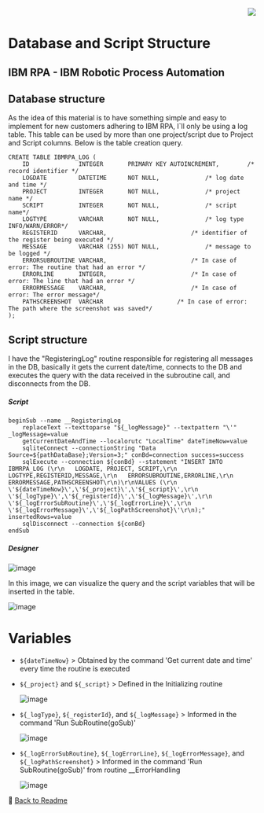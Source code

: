 <p align="right">
   <img src="http://img.shields.io/static/v1?label=STATUS&message=EM%20DESENVOLVIMENTO&color=RED&style=for-the-badge"/>
 <!--  <img src="http://img.shields.io/static/v1?label=STATUS&message=CONCLUIDO&color=GREEN&style=for-the-badge"/>-->
</p>

# Database and Script Structure

	
<h2>IBM RPA - IBM Robotic Process Automation</h2> 

## Database structure 

As the idea of this material is to have something simple and easy to implement for new customers adhering to IBM RPA, I`ll only be using a log table. This table can be used by more than one project/script due to Project and Script columns.
Below is the table creation query.

```
CREATE TABLE IBMRPA_LOG (
    ID              INTEGER       PRIMARY KEY AUTOINCREMENT,		/* record identifier */
    LOGDATE         DATETIME      NOT NULL,				/* log date and time */
    PROJECT         INTEGER       NOT NULL,				/* project name */
    SCRIPT          INTEGER       NOT NULL,				/* script name*/
    LOGTYPE         VARCHAR       NOT NULL,				/* log type INFO/WARN/ERROR*/
    REGISTERID      VARCHAR,						/* identifier of the register being executed */
    MESSAGE         VARCHAR (255) NOT NULL,				/* message to be logged */
    ERRORSUBROUTINE VARCHAR,						/* In case of error: The routine that had an error */
    ERRORLINE       INTEGER,						/* In case of error: The line that had an error */
    ERRORMESSAGE    VARCHAR,						/* In case of error: The error message*/
    PATHSCREENSHOT  VARCHAR						/* In case of error: The path where the screenshot was saved*/
);
```

## Script structure

I have the "RegisteringLog" routine responsible for registering all messages in the DB, basically it gets the current date/time, connects to the DB and executes the query with the data received in the subroutine call, and disconnects from the DB.

<h5>Script</h5>

```
beginSub --name __RegisteringLog
	replaceText --texttoparse "${_logMessage}" --textpattern "\'" _logMessage=value
	getCurrentDateAndTime --localorutc "LocalTime" dateTimeNow=value
	sqliteConnect --connectionString "Data Source=${pathDataBase};Version=3;" conBd=connection success=success
	sqlExecute --connection ${conBd} --statement "INSERT INTO IBMRPA_LOG (\r\n   LOGDATE, PROJECT, SCRIPT,\r\n   LOGTYPE,REGISTERID,MESSAGE,\r\n   ERRORSUBROUTINE,ERRORLINE,\r\n   ERRORMESSAGE,PATHSCREENSHOT\r\n)\r\nVALUES (\r\n   \'${dateTimeNow}\',\'${_project}\',\'${_script}\',\r\n   \'${_logType}\',\'${_registerId}\',\'${_logMessage}\',\r\n   \'${_logErrorSubRoutine}\',\'${_logErrorLine}\',\r\n   \'${_logErrorMessage}\',\'${_logPathScreenshot}\'\r\n);" insertedRows=value
	sqlDisconnect --connection ${conBd}
endSub
```
	
<h5>Designer</h5>
	
![image](https://user-images.githubusercontent.com/46223364/196575429-69d51812-0465-481a-bd8e-75276de4e147.png)


In this image, we can visualize the query and the script variables that will be inserted in the table.

	
![image](https://user-images.githubusercontent.com/46223364/196576959-43c0dcce-bd38-42d8-b2ca-0a747c541e55.png)

# Variables
	
- `${dateTimeNow}` > Obtained by the command 'Get current date and time' every time the routine is executed
- `${_project}` and `${_script}` > Defined in the Initializing routine

	![image](https://user-images.githubusercontent.com/46223364/196580625-f0e4354c-9357-4a09-b624-f9cd547a620f.png)

- `${_logType}`, `${_registerId}`, and `${_logMessage}` > Informed in the command 'Run SubRoutine(goSub)'

	![image](https://user-images.githubusercontent.com/46223364/196580558-cbf7acc1-add6-4d95-8a05-829b5c1e501f.png)

- `${_logErrorSubRoutine}`, `${_logErrorLine}`, `${_logErrorMessage}`, and `${_logPathScreenshot}` > Informed in the command 'Run SubRoutine(goSub)' from routine __ErrorHandling

	![image](https://user-images.githubusercontent.com/46223364/196580398-0cad3d16-3076-4104-95aa-d03e23c9856e.png)
	
	
:small_blue_diamond: [Back to Readme](https://github.com/angeloalves88/IBM-RPA-Script-Template/blob/main/README.md)	
